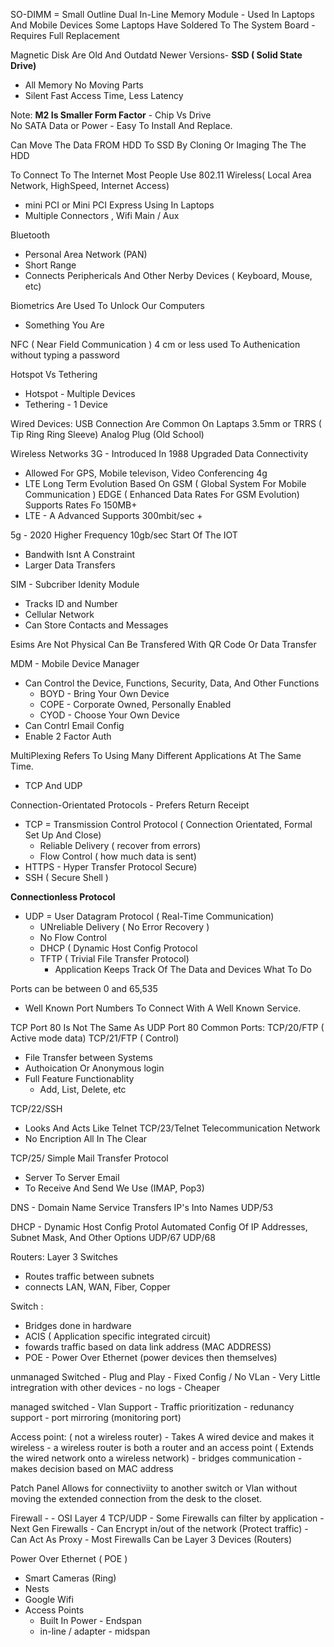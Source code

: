 SO-DIMM = Small Outline Dual In-Line Memory Module - Used In Laptops And Mobile Devices
Some Laptops Have Soldered To The System Board - Requires Full Replacement 

Magnetic Disk Are Old And Outdatd
Newer Versions- 
**SSD ( Solid State Drive)**
- All Memory No Moving Parts
- Silent Fast Access Time, Less Latency

Note: **M2 Is Smaller Form Factor** - Chip Vs Drive  
No SATA Data or Power - Easy To Install And Replace.

Can Move The Data FROM HDD To SSD By Cloning Or Imaging The The HDD

To Connect To The Internet Most People Use 802.11 Wireless( Local Area Network, HighSpeed, Internet Access)
- mini PCI or Mini PCI Express Using In Laptops
- Multiple Connectors , Wifi Main / Aux 

Bluetooth 
- Personal Area Network (PAN)
- Short Range
- Connects Periphericals And Other Nerby Devices ( Keyboard, Mouse, etc) 

Biometrics Are Used To Unlock Our Computers 
- Something You Are

NFC ( Near Field Communication )
4 cm or less
used To Authenication without typing a password

Hotspot Vs Tethering 
- Hotspot - Multiple Devices
- Tethering - 1 Device 

Wired Devices: 
USB Connection Are Common On Laptaps
3.5mm or TRRS ( Tip Ring Ring Sleeve) Analog Plug (Old School)

Wireless Networks 
3G - Introduced In 1988
Upgraded Data Connectivity 
- Allowed For GPS, Mobile televison, Video Conferencing 
4g
- LTE Long Term Evolution
Based On GSM ( Global System For Mobile Communication )
EDGE ( Enhanced Data Rates For GSM Evolution)
Supports Rates Fo 150MB+
- LTE - A Advanced 
Supports 300mbit/sec +

5g - 2020 
Higher Frequency 
10gb/sec 
Start Of The IOT 
- Bandwith Isnt A Constraint
- Larger Data Transfers

SIM - Subcriber Idenity Module  
- Tracks ID and Number
- Cellular Network
- Can Store Contacts and Messages

Esims Are Not Physical Can Be Transfered With QR Code Or Data Transfer

MDM - Mobile Device Manager
- Can Control the Device, Functions, Security, Data, And Other Functions
   - BOYD - Bring Your Own Device
   - COPE - Corporate Owned, Personally Enabled
   - CYOD - Choose Your Own Device
- Can Contrl Email Config
- Enable 2 Factor Auth

MultiPlexing Refers To Using Many Different Applications At The Same Time. 
- TCP And UDP

Connection-Orientated Protocols - Prefers Return Receipt 
- TCP = Transmission Control Protocol ( Connection Orientated, Formal Set Up And Close)
   - Reliable Delivery ( recover from errors)
   - Flow Control ( how much data is sent)
- HTTPS - Hyper Transfer Protocol Secure) 
- SSH ( Secure Shell ) 

**Connectionless Protocol**
   
- UDP  = User Datagram Protocol ( Real-Time Communication) 
   - UNreliable Delivery ( No Error Recovery )
   - No Flow Control
  - DHCP ( Dynamic Host Config Protocol 
  - TFTP ( Trivial File Transfer Protocol)
     - Application Keeps Track Of The Data and Devices What To Do 

Ports can be between 0 and 65,535
- Well Known Port Numbers To Connect With A Well Known Service.

TCP Port 80 Is Not The Same As UDP Port 80
Common Ports:
TCP/20/FTP ( Active mode data) 
TCP/21/FTP ( Control) 
- File Transfer between Systems
- Authoication Or Anonymous login
- Full Feature Functionablity
   - Add, List, Delete, etc

TCP/22/SSH 
  - Looks And Acts Like Telnet
TCP/23/Telnet  Telecommunication Network
  - No Encription All In The Clear

TCP/25/ Simple Mail Transfer Protocol 
  - Server To Server Email
  - To Receive And Send We Use (IMAP, Pop3)

DNS - Domain Name Service 
Transfers IP's Into Names 
  UDP/53 

DHCP  - Dynamic Host Config Protol 
Automated Config Of IP Addresses, Subnet Mask, And Other Options 
UDP/67 UDP/68
  
 
Routers: Layer 3 Switches
 - Routes traffic between subnets
 - connects LAN, WAN, Fiber, Copper

Switch : 
   - Bridges done in hardware
   - ACIS ( Application specific integrated circuit)
   - fowards traffic based on data link address (MAC ADDRESS)
   - POE - Power Over Ethernet (power devices then themselves)

   unmanaged Switched
      - Plug and Play
      - Fixed Config  / No VLan
      - Very Little intregration with other devices
      - no logs
      - Cheaper
   
   managed switched
      - Vlan Support
      - Traffic prioritization 
      - redunancy support
      - port mirroring (monitoring port)

   Access point: ( not a wireless router)
    - Takes A wired device and makes it wireless
    - a wireless router is both a router and an access point ( Extends the wired network onto a wireless network) 
    - bridges communication - makes decision based on MAC address
    
   Patch Panel Allows for connectiviity to another switch or Vlan without moving the extended connection from the desk to the closet.

   Firewall - 
    - OSI Layer 4 TCP/UDP 
    - Some Firewalls can filter by application - Next Gen Firewalls
    - Can Encrypt in/out of the network (Protect traffic)
    - Can Act As Proxy 
    - Most Firewalls Can be Layer 3 Devices (Routers)

Power Over Ethernet ( POE )
   - Smart Cameras (Ring)
   - Nests
   - Google Wifi
   - Access Points
        - Built In Power - Endspan
        - in-line / adapter - midspan
    
